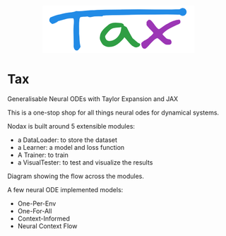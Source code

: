 <div style="text-align:center"><img src="docs/assets/Tax.png" /></div>

# Tax
Generalisable Neural ODEs with Taylor Expansion and JAX

This is a one-stop shop for all things neural odes for dynamical systems.


Nodax is built around 5 extensible modules: 
- a DataLoader: to store the dataset
- a Learner: a model and loss function
- A Trainer: to train
- a VisualTester: to test and visualize the results

Diagram showing the flow across the modules.


A few neural ODE implemented models:
- One-Per-Env
- One-For-All
- Context-Informed
- Neural Context Flow
